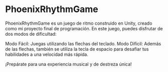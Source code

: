 # PhoenixRhythmGame

PhoenixRhythmGame es un juego de ritmo construido en Unity, creado como mi proyecto final de programación. En este juego, puedes disfrutar de dos modos de dificultad:

Modo Fácil: Juegas utilizando las flechas del teclado.
Modo Difícil: Además de las flechas, también se utiliza la tecla de espacio para desafiar tus habilidades a una velocidad más rápida.

¡Prepárate para una experiencia musical y de destreza única!
